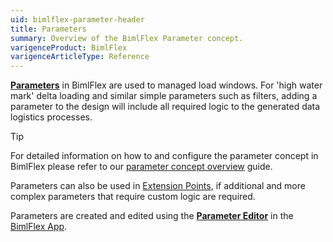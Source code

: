 ```yaml
---
uid: bimlflex-parameter-header
title: Parameters
summary: Overview of the BimlFlex Parameter concept.
varigenceProduct: BimlFlex
varigenceArticleType: Reference
---
```

[**Parameters**](xref:bimlflex-parameter-editor) in BimlFlex are used to managed load windows. For 'high water mark' delta loading and similar simple parameters such as filters, adding a parameter to the design will include all required logic to the generated data logistics processes.

> [!TIP]
> For detailed information on how to and configure the parameter concept in BimlFlex please refer to our [parameter concept overview](xref:bimlflex-concepts-metadata-parameters) guide.

Parameters can also be used in [Extension Points](xref:bimlflex-concepts-extension-points), if additional and more complex parameters that require custom logic are required.

Parameters are created and edited using the [**Parameter Editor**](xref:bimlflex-parameter-editor) in the [BimlFlex App](xref:metadata-editors-overview).
